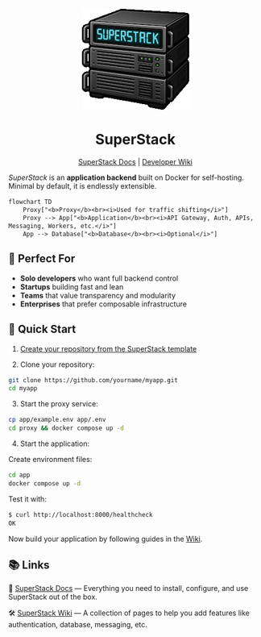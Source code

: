 <p align="center">
  <img alt="SuperStack logo" src="https://github.com/explodinglabs/superstack/blob/main/logo.png?raw=true" />
</p>

<h1 align="center">SuperStack</h1>

<p align="center">
  <a href="https://explodinglabs.com/superstack/">SuperStack Docs</a>
  | <a href="https://github.com/explodinglabs/superstack/wiki">Developer Wiki</a>
</p>

_SuperStack_ is an **application backend** built on Docker for self-hosting.
Minimal by default, it is endlessly extensible.

```mermaid
flowchart TD
    Proxy["<b>Proxy</b><br><i>Used for traffic shifting</i>"]
    Proxy --> App["<b>Application</b><br><i>API Gateway, Auth, APIs, Messaging, Workers, etc.</i>"]
    App --> Database["<b>Database</b><br><i>Optional</i>"]
```

## 🎯 Perfect For

- **Solo developers** who want full backend control
- **Startups** building fast and lean
- **Teams** that value transparency and modularity
- **Enterprises** that prefer composable infrastructure

## 🚀 Quick Start

1. [Create your repository from the SuperStack template](https://github.com/explodinglabs/superstack/generate)

2. Clone your repository:

```sh
git clone https://github.com/yourname/myapp.git
cd myapp
```

3. Start the proxy service:

```sh
cp app/example.env app/.env
cd proxy && docker compose up -d
```

4. Start the application:

Create environment files:

```sh
cd app
docker compose up -d
```

Test it with:

```sh
$ curl http://localhost:8000/healthcheck
OK
```

Now build your application by following guides in the
[Wiki](/explodinglabs/superstack/wiki).

## 📚 Links

📖 [SuperStack Docs](https://explodinglabs.com/superstack/) — Everything you
need to install, configure, and use SuperStack out of the box.

🛠️ [SuperStack Wiki](https://github.com/explodinglabs/superstack/wiki) — A
collection of pages to help you add features like authentication, database,
messaging, etc.
